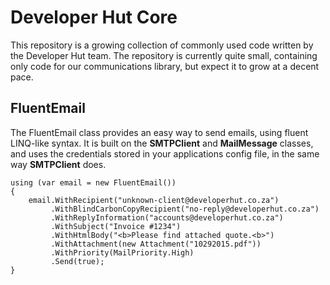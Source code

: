 # Developer Hut Core

This repository is a growing collection of commonly used code written by the Developer Hut team. The repository is currently quite small, containing only code for our communications library, but expect it to grow at a decent pace.

## FluentEmail
The FluentEmail class provides an easy way to send emails, using fluent LINQ-like syntax. It is built on the **SMTPClient** and **MailMessage** classes, and uses the credentials stored in your applications config file, in the same way **SMTPClient** does. 

```chsarp
using (var email = new FluentEmail())
{
    email.WithRecipient("unknown-client@developerhut.co.za")
         .WithBlindCarbonCopyRecipient("no-reply@developerhut.co.za")
         .WithReplyInformation("accounts@developerhut.co.za")
         .WithSubject("Invoice #1234")
         .WithHtmlBody("<b>Please find attached quote.<b>")
         .WithAttachment(new Attachment("10292015.pdf"))
         .WithPriority(MailPriority.High)
         .Send(true);
}
```
